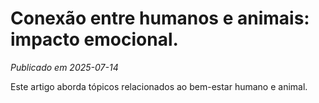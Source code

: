 # Conexão entre humanos e animais: impacto emocional.

*Publicado em 2025-07-14*

Este artigo aborda tópicos relacionados ao bem-estar humano e animal.
